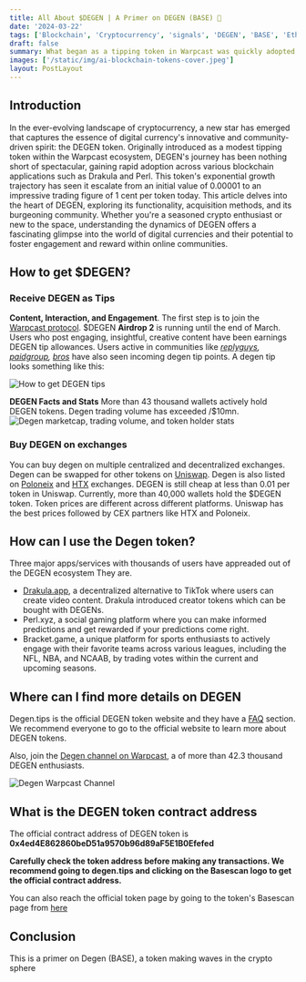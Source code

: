 ```yaml
---
title: All About $DEGEN | A Primer on DEGEN (BASE) 🎩
date: '2024-03-22'
tags: ['Blockchain', 'Cryptocurrency', 'signals', 'DEGEN', 'BASE', 'Ethereum', 'Crypto', 'Altcoins']
draft: false
summary: What began as a tipping token in Warpcast was quickly adopted by blockchain-based apps like Drakula and Perl. Degen's meteoric rise has taken the token from 0.00001 traded for 1 cent per token today. Learn all about the DEGEN token.
images: ['/static/img/ai-blockchain-tokens-cover.jpeg']
layout: PostLayout
---
```


## Introduction

In the ever-evolving landscape of cryptocurrency, a new star has emerged that captures the essence of digital currency's innovative and community-driven spirit: the DEGEN token. Originally introduced as a modest tipping token within the Warpcast ecosystem, DEGEN's journey has been nothing short of spectacular, gaining rapid adoption across various blockchain applications such as Drakula and Perl. This token's exponential growth trajectory has seen it escalate from an initial value of 0.00001 to an impressive trading figure of 1 cent per token today. This article delves into the heart of DEGEN, exploring its functionality, acquisition methods, and its burgeoning community. Whether you're a seasoned crypto enthusiast or new to the space, understanding the dynamics of DEGEN offers a fascinating glimpse into the world of digital currencies and their potential to foster engagement and reward within online communities.

<TOCInline toc={props.toc} asDisclosure toHeading={3}/>

## How to get $DEGEN?

### Receive DEGEN as Tips

**Content, Interaction, and Engagement**. The first step is to join the [Warpcast protocol](https://warpcast.com/~/invite-page/349481?id=e4ec8dd2). \$DEGEN **Airdrop 2** is running until the end of March. Users who post engaging, insightful, creative content have been earnings DEGEN tip allowances. Users active in communities like _[replyguys](https://warpcast.com/~/channel/replyguys), [paidgroup](https://warpcast.com/~/channel/paidgroup), [bros](https://warpcast.com/~/channel/bros)_ have also seen incoming degen tip points. A degen tip looks something like this:

![How to get DEGEN tips](/static/img/degen-tip-example.png)

**DEGEN Facts and Stats**
More than 43 thousand wallets actively hold DEGEN tokens. Degen trading volume has exceeded /$10mn.
![Degen marketcap, trading volume, and token holder stats](/static/img/degen-stats.png)

### Buy DEGEN on exchanges

You can buy degen on multiple centralized and decentralized exchanges. Degen can be swapped for other tokens on [Uniswap](https://app.uniswap.org/explore/tokens/base/0x4ed4e862860bed51a9570b96d89af5e1b0efefed). Degen is also listed on [Poloneix](https://poloniex.com/trade/DEGEN_USDT?type=spot) and [HTX](https://www.htx.com/trade/degen_usdt) exchanges. DEGEN is still cheap at less than 0.01 per token in Uniswap. Currently, more than 40,000 wallets hold the $DEGEN token. Token prices are different across different platforms. Uniswap has the best prices followed by CEX partners like HTX and Poloneix.

## How can I use the Degen token?

Three major apps/services with thousands of users have appreaded out of the DEGEN ecosystem They are.

- [Drakula.app](https://drakula.app/user/financialgurkha?invite=BrjK8K), a decentralized alternative to TikTok where users can create video content. Drakula introduced creator tokens which can be bought with DEGENs.
- Perl.xyz, a social gaming platform where you can make informed predictions and get rewarded if your predictions come right.
- Bracket.game, a unique platform for sports enthusiasts to actively engage with their favorite teams across various leagues, including the NFL, NBA, and NCAAB, by trading votes within the current and upcoming seasons.

## Where can I find more details on DEGEN

Degen.tips is the official DEGEN token website and they have a [FAQ](<(https://www.degen.tips/faq)>) section. We recommend everyone to go to the official website to learn more about DEGEN tokens.

Also, join the [Degen channel on Warpcast](https://warpcast.com/~/channel/degen), a of more than 42.3 thousand DEGEN enthusiasts.

![Degen Warpcast Channel](/static/img/degen-channel.png)

## What is the DEGEN token contract address

The official contract address of DEGEN token is
**0x4ed4E862860beD51a9570b96d89aF5E1B0Efefed**

**Carefully check the token address before making any transactions. We recommend going to degen.tips and clicking on the Basescan logo to get the official contract address.**

You can also reach the official token page by going to the token's Basescan page from [here](https://basescan.org/token/0x4ed4E862860beD51a9570b96d89aF5E1B0Efefed)

## Conclusion

This is a primer on Degen (BASE), a token making waves in the crypto sphere
